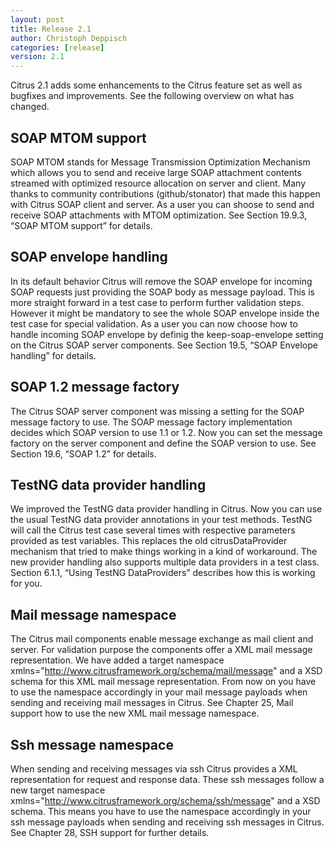 ```yaml
---
layout: post
title: Release 2.1
author: Christoph Deppisch
categories: [release]
version: 2.1
---
```


Citrus 2.1 adds some enhancements to the Citrus feature set as well as bugfixes and improvements. See the following overview on what has changed.

## SOAP MTOM support
SOAP MTOM stands for Message Transmission Optimization Mechanism which allows you to send and receive large SOAP attachment contents streamed with optimized resource allocation on server and client. Many thanks to community contributions (github/stonator) that made this happen with Citrus SOAP client and server. As a user you can shoose to send and receive SOAP attachments with MTOM optimization. See Section 19.9.3, “SOAP MTOM support” for details.

## SOAP envelope handling
In its default behavior Citrus will remove the SOAP envelope for incoming SOAP requests just providing the SOAP body as message payload. This is more straight forward in a test case to perform further validation steps. However it might be mandatory to see the whole SOAP envelope inside the test case for special validation. As a user you can now choose how to handle incoming SOAP envelope by definig the keep-soap-envelope setting on the Citrus SOAP server components. See Section 19.5, “SOAP Envelope handling” for details.

## SOAP 1.2 message factory
The Citrus SOAP server component was missing a setting for the SOAP message factory to use. The SOAP message factory implementation decides which SOAP version to use 1.1 or 1.2. Now you can set the message factory on the server component and define the SOAP version to use. See Section 19.6, “SOAP 1.2” for details.

## TestNG data provider handling
We improved the TestNG data provider handling in Citrus. Now you can use the usual TestNG data provider annotations in your test methods. TestNG will call the Citrus test case several times with respective parameters provided as test variables. This replaces the old citrusDataProvider mechanism that tried to make things working in a kind of workaround. The new provider handling also supports multiple data providers in a test class. Section 6.1.1, “Using TestNG DataProviders” describes how this is working for you.

## Mail message namespace
The Citrus mail components enable message exchange as mail client and server. For validation purpose the components offer a XML mail message representation. We have added a target namespace xmlns="http://www.citrusframework.org/schema/mail/message" and a XSD schema for this XML mail message representation. From now on you have to use the namespace accordingly in your mail message payloads when sending and receiving mail messages in Citrus. See Chapter 25, Mail support how to use the new XML mail message namespace.

## Ssh message namespace
When sending and receiving messages via ssh Citrus provides a XML representation for request and response data. These ssh messages follow a new target namespace xmlns="http://www.citrusframework.org/schema/ssh/message" and a XSD schema. This means you have to use the namespace accordingly in your ssh message payloads when sending and receiving ssh messages in Citrus. See Chapter 28, SSH support for further details.